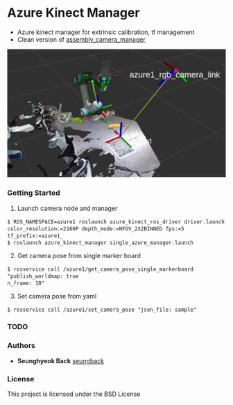 # Azure Kinect Manager

- Azure kinect manager for extrinsic calibration, tf management 
- Clean version of [assembly_camera_manager](https://github.com/gist-ailab/assembly_camera_manager)

![demo](./demo.png)

### Getting Started

1. Launch camera node and manager
```
$ ROS_NAMESPACE=azure1 roslaunch azure_kinect_ros_driver driver.launch color_resolution:=2160P depth_mode:=NFOV_2X2BINNED fps:=5 tf_prefix:=azure1_
$ roslaunch azure_kinect_manager single_azure_manager.launch 
```
2. Get camera pose from single marker board

```
$ rosservice call /azure1/get_camera_pose_single_markerboard "publish_worldmap: true
n_frame: 10"
```
3. Set camera pose from yaml
```
$ rosservice call /azure1/set_camera_pose "json_file: sample"
```

### TODO


### Authors

* **Seunghyeok Back** [seungback](https://github.com/SeungBack)

### License
This project is licensed under the BSD License








